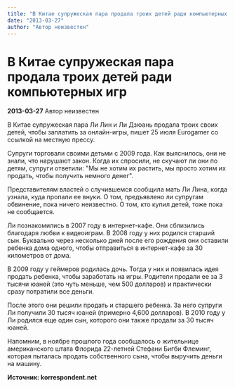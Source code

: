 ```yaml
---
title: "В Китае супружеская пара продала троих детей ради компьютерных игр"
date: "2013-03-27"
author: "Автор неизвестен"
---
```


# В Китае супружеская пара продала троих детей ради компьютерных игр

**2013-03-27** Автор неизвестен

В Китае супружеская пара Ли Лин и Ли Дзюань продала троих своих детей, чтобы заплатить за онлайн-игры, пишет 25 июля Eurogamer со ссылкой на местную прессу.

Супруги торговали своими детьми с 2009 года. Как выяснилось, они не знали, что нарушают закон. Когда их спросили, не скучают ли они по детям, супруги ответили: "Мы не хотим их растить, мы просто хотим их продать, чтобы получить немного денег".

Представителям властей о случившемся сообщила мать Ли Лина, когда узнала, куда пропали ее внуки. О том, предъявлено ли супругам обвинение, пока ничего неизвестно. О том, кто купил детей, тоже пока не сообщается.

Ли познакомились в 2007 году в интернет-кафе. Они сблизились благодаря любви к видеоиграм. В 2008 году у них родился старший сын. Буквально через несколько дней после его рождения они оставили ребенка дома одного, чтобы отправиться в интернет-кафе за 30 километров от дома.

В 2009 году у геймеров родилась дочь. Тогда у них и появилась идея продать ребенка, чтобы заработать на игры. Родители продали ее за 3 тысячи юаней (это чуть меньше, чем 500 долларов) и практически сразу потратили все деньги.

После этого они решили продать и старшего ребенка. За него супруги Ли получили 30 тысяч юаней (примерно 4,600 долларов). В 2010 году у Ли родился еще один сын, которого они также продали за 30 тысяч юаней.

Напомним, в ноябре прошлого года сообщалось о жительнице американского штата Флорида 22-летней Стефани Бигби Флеминг, которая пыталась продать собственного сына, чтобы выручить деньги на машину.

**Источник: korrespondent.net**